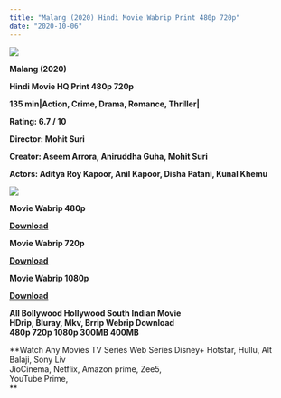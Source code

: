 ```yaml
---
title: "Malang (2020) Hindi Movie Wabrip Print 480p 720p"
date: "2020-10-06"
---
```


[![](https://1.bp.blogspot.com/-GOlGmbMNvBs/Xyz35i5JxmI/AAAAAAAAERY/1lnmCYlz5FgrgJI6JZeNzOG3DQKILI_IACLcBGAsYHQ/s1600/ZrDxReH0QW0X.webp)](https://1.bp.blogspot.com/-GOlGmbMNvBs/Xyz35i5JxmI/AAAAAAAAERY/1lnmCYlz5FgrgJI6JZeNzOG3DQKILI_IACLcBGAsYHQ/s1600/ZrDxReH0QW0X.webp)

**Malang (2020)**

**Hindi Movie HQ Print 480p 720p**

**135 min|Action, Crime, Drama, Romance, Thriller|**

**Rating: 6.7 / 10**

**Director: Mohit Suri**

**Creator: Aseem Arrora, Aniruddha Guha, Mohit Suri**

**Actors: Aditya Roy Kapoor, Anil Kapoor, Disha Patani, Kunal Khemu**

[**![](https://1.bp.blogspot.com/-T7d0Ls9vbkc/Xr6ePEz4ImI/AAAAAAAAB6w/4dufyRyxNs0I8Z0TAg5qhfZ-ks6y8R6mgCLcBGAsYHQ/s1600/screenshot2020-05-15--19_12_57.jpg)**](https://1.bp.blogspot.com/-T7d0Ls9vbkc/Xr6ePEz4ImI/AAAAAAAAB6w/4dufyRyxNs0I8Z0TAg5qhfZ-ks6y8R6mgCLcBGAsYHQ/s1600/screenshot2020-05-15--19_12_57.jpg)

 **Movie Wabrip 480p**

[**Download**](https://myglinks.xyz/4832)

 **Movie Wabrip 720p**

[**Download**](https://myglinks.xyz/4833)

**Movie Wabrip 1080p**

**[Download](https://hindihelpfull.info/5921.html)**  

**All Bollywood Hollywood South Indian Movie  
HDrip, Bluray, Mkv, Brrip Webrip Download  
480p 720p 1080p 300MB 400MB**

**Watch Any Movies TV Series Web Series Disney+ Hotstar, Hullu, Alt Balaji, Sony Liv  
JioCinema, Netflix, Amazon prime, Zee5,  
YouTube Prime,  
**
